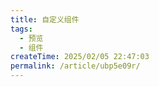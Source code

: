 ```yaml
---
title: 自定义组件
tags:
  - 预览
  - 组件
createTime: 2025/02/05 22:47:03
permalink: /article/ubp5e09r/
---
```


<CustomComponent />
